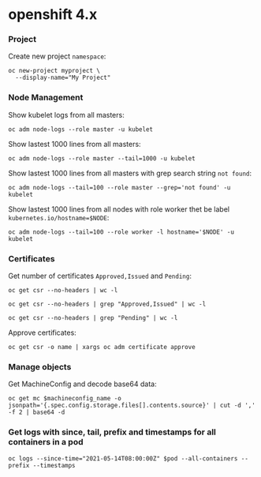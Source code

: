# openshift 4.x



### Project
Create new project `namespace`:
```
oc new-project myproject \
  --display-name="My Project"
```


### Node Management

Show kubelet logs from all masters:
```
oc adm node-logs --role master -u kubelet
```
Show lastest 1000 lines from all masters:
```
oc adm node-logs --role master --tail=1000 -u kubelet
```
Show lastest 1000 lines from all masters with grep search string `not found`:
```
oc adm node-logs --tail=100 --role master --grep='not found' -u kubelet
```
Show lastest 1000 lines from all nodes with role worker thet be label `kubernetes.io/hostname=$NODE`:
```
oc adm node-logs --tail=100 --role worker -l hostname='$NODE' -u kubelet
```

### Certificates

Get number of certificates `Approved,Issued` and `Pending`:
```
oc get csr --no-headers | wc -l

oc get csr --no-headers | grep "Approved,Issued" | wc -l

oc get csr --no-headers | grep "Pending" | wc -l
```
Approve certificates:
```
oc get csr -o name | xargs oc adm certificate approve
```

### Manage objects

Get MachineConfig and decode base64 data:
```
oc get mc $machineconfig_name -o jsonpath='{.spec.config.storage.files[].contents.source}' | cut -d ',' -f 2 | base64 -d
```

### Get logs with since, tail, prefix and timestamps for all containers in a pod
```
oc logs --since-time="2021-05-14T08:00:00Z" $pod --all-containers --prefix --timestamps
```

